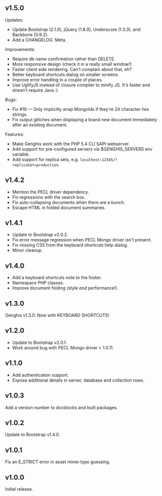 ## v1.5.0

Updates:

 * Update Bootstrap (2.1.0), jQuery (1.8.0), Underscore (1.3.3), and Backbone (0.9.2).
 * Add a CHANGELOG. Meta.

Improvements:

 * Require db name confirmation rather than DELETE.
 * More responsive design (check it in a really small window!)
 * Faster client side rendering. Can't complain about that, eh?
 * Better keyboard shortcuts dialog on smaller screens.
 * Improve error handling in a couple of places.
 * Use UglifyJS instead of closure compiler to minify JS. It's faster and doesn't require Java :)

Bugs:

 * Fix #19 — Only implicitly wrap MongoIds if they're 24 character hex strings.
 * Fix output glitches when displaying a brand new document immediately after an existing document.

Features:

 * Make Genghis work with the PHP 5.4 CLI SAPI webserver.
 * Add support for pre-configured servers via $GENGHIS_SERVERS env variable.
 * Add support for replica sets, e.g. `localhost:12345/?replicaSet=production`.


## v1.4.2

 * Mention the PECL driver dependency.
 * Fix regressions with the search box.
 * Fix auto-collapsing documents when there are a bunch.
 * Escape HTML in folded document summaries.


## v1.4.1

 * Update to Bootstrap v2.0.2.
 * Fix error message regression when PECL Mongo driver isn't present.
 * Fix missing CSS from the keyboard shortcuts help dialog.
 * Minor cleanup.


## v1.4.0

 * Add a keyboard shortcuts note to the footer.
 * Namespace PHP classes.
 * Improve document folding (style *and* performance!).


## v1.3.0

Genghis v1.3.0: Now with KEYBOARD SHORTCUTS!


## v1.2.0

 * Update to Bootstrap v2.0.1.
 * Work around bug with PECL Mongo driver < 1.0.11.


## v1.1.0

 * Add authentication support.
 * Expose additional details in server, database and collection rows.


## v1.0.3

Add a version number to docblocks and built packages.


## v1.0.2

Update to Bootstrap v1.4.0.


## v1.0.1

Fix an E_STRICT error in asset mime-type guessing.


## v1.0.0

Initial release.
